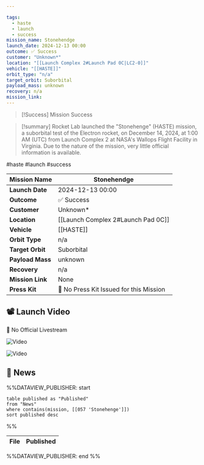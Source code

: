 ```yaml
---

tags:
  - haste
  - launch
  - success
mission_name: Stonehendge
launch_date: 2024-12-13 00:00
outcome: ✅ Success
customer: "Unknown*"
location: "[[Launch Complex 2#Launch Pad 0C|LC2-0]]"
vehicle: "[[HASTE]]"
orbit_type: "n/a"
target_orbit: Suborbital
payload_mass: unknown
recovery: n/a
mission_link: 
---
```


>[!Success] Mission Success

>[!summary]
>Rocket Lab launched the "Stonehenge" (HASTE) mission, a suborbital test of the Electron rocket, on December 14, 2024, at 1:00 AM (UTC) from Launch Complex 2 at NASA's Wallops Flight Facility in Virginia. Due to the nature of the mission, very little official information is available.

#haste #launch #success

| **Mission Name** | Stonehendge                             |
| ---------------- | --------------------------------------- |
| **Launch Date**  | 2024-12-13 00:00                        |
| **Outcome**      | ✅ Success                               |
| **Customer**     | Unknown*                                |
| **Location**     | [[Launch Complex 2#Launch Pad 0C]]      |
| **Vehicle**      | [[HASTE]]                               |
| **Orbit Type**   | n/a                                     |
| **Target Orbit** | Suborbital                              |
| **Payload Mass** | unknown                                 |
| **Recovery**     | n/a                                     |
| **Mission Link** | None                                    |
| **Press Kit**    | 🚫 No Press Kit Issued for this Mission |

## 📽️ Launch Video

🚫 No Official Livestream  

![Video](https://x.com/kyle_LTS/status/1867760256274903275)

![Video](https://x.com/joshlikesrocket/status/1867745406341591451)

## 📰 News
%%DATAVIEW_PUBLISHER: start
```
table published as "Published"
from "News"
where contains(mission, [[057 'Stonehenge']])
sort published desc
```
%%

| File | Published |
| ---- | --------- |

%%DATAVIEW_PUBLISHER: end %%